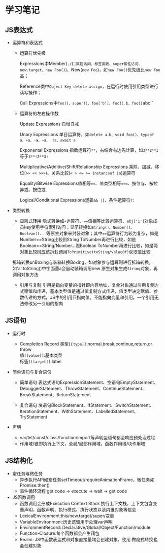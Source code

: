 # 学习笔记

## **JS表达式**

- 运算符和表达式
  - 运算符优先级  
  
    Expressions中Member(`./[]属性访问、标签函数、super属性访问、new.target、new Foo()`)、New(`new Foo`)，如`new Foo()`优先级比`new Foo`高；  

    Reference类中`Object Key delete assign`，在运行时使用引用类型进行读写操作；  

    Call Expressions中`foo()、super()、foo['b']、foo().b、foo()`abc``  

  - 运算符的左右操作数  

    Update Expressions 自增自减  

    Unary Expressions 单目运算符，如`delete a.b、void foo()、typeof a、+a、-a、~a、 !a、await a`  

    Exponental Expressions 指数运算符`**`，右结合右边先计算，如`3**2**3`等于`3**(2**3)`  

    Multiplicative/Additive/Shift/Relationship Expressions 乘除、加减、移位(`>> << >>>`)、关系比较(`< > <= >= instanceof in`)运算符  

    Equality/Bitwise Expressions值相等`==`、值类型相等`===`、按位与、按位异或、按位或

    Logical/Conditional Expressions逻辑`&& ||`、条件运算符`?:`

- 类型转换
  - 显隐式转换
  隐式转换如`+`运算符、`==`值相等比较运算符、`obj['1']`对象成员key使用字符索引访问；显示转换如`String()、Number()、Boolean()...`等原生对象来封装对象；其中`==`运算符行为较为复杂，如是Number==String比较则String ToNumber再进行比较，如是Boolean==String/Number...则Boolean ToNumber再进行比较，如是两对象比较则应该拆封调用`ToPrimitive(toSting/valueOf)`获取值比较  

  拆箱转换unBoxing与装箱转换Boxing，如对象参与运算则进行拆箱转换，如'a'.toString()中字面量a会自动装箱调用new 原生对象生成`String`对象，再调用对象方法  

  - 引用与复制
  引用是指向变量的指针即内存地址，复合对象通过引用复制方式赋值和传递，基本类型值是通过值复制方式传递，值类型决定赋值、参数传递的方式，JS中的引用只指向值，不能指向变量和引用，一个引用无法修改另一引用的指向  

## **JS语句**

- 运行时
  - Completion Record
  类型`[[type]]`:normal,break,continue,return,or throw  
  值`[[value]]`:基本类型  
  标签`[[target]]`:label  

- 简单语句与复合语句
  - 简单语句
  表达式语句ExpressionStatement、空语句EmptyStatement、DebuggerStatement、ThrowStatement、ContinueStatement、BreakStatement、ReturnStatement  

  - 复合语句
  块语句BlockStatement、IfStatement、SwitchStatement、IterationStatement、WithStatement、LabelledStatement、TryStatement  
  
- 声明
  - var/let/const/class/function/import等声明型语句都会响应预处理过程
  - 作用域/链即执行上下文，全局/局部作用域，函数作用域/块作用域

## **JS结构化**

- 宏任务与微任务
  - 异步执行API如宏任务setTimeout/requireAnimationFrame，微任务如Promise.then()
  - 事件循环流程 get code -> execute -> wait -> get code
- JS函数调用
  - 函数调用会形成Execution Context Stack 执行上下文栈，上下文包含变量声明、函数声明、执行模式、执行状态以及内置对象等信息
  - LexicalEnvironment:this/new.target/super/变量
  - VariableEnvironment:历史遗留用于处理var声明
  - EnvironmentRecord: Declarative/Global/Object/Function/module
  - Function-Closure:每个函数都会产生闭包
  - Realm: JS中函数表达式和对象直接量均会创建对象，使用.做隐式转换也会创建对象
